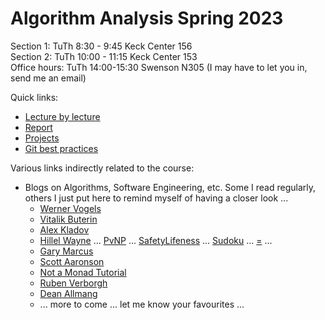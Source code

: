 # Algorithm Analysis Spring 2023 

Section 1: TuTh 8:30 - 9:45 Keck Center 156  
Section 2: TuTh 10:00 - 11:15 Keck Center 153  
Office hours: TuTh 14:00-15:30 Swenson N305 (I may have to let you in, send me an email)

Quick links:

- [Lecture by lecture](lecture-by-lecture.md)
- [Report](report.md)
- [Projects](projects.md)
- [Git best practices](git-best-practices.md)

Various links indirectly related to the course:

- Blogs on Algorithms, Software Engineering, etc. Some I read regularly, others I just put here to remind myself of having a closer look ...
    - [Werner Vogels](https://www.allthingsdistributed.com/articles.html)  
    - [Vitalik Buterin](https://vitalik.ca/)
    - [Alex Kladov](https://matklad.github.io/)
    - [Hillel Wayne](https://www.hillelwayne.com/) ... [PvNP](https://www.hillelwayne.com/post/np-hard/) ... [SafetyLifeness](https://www.hillelwayne.com/post/safety-and-liveness/) ... [Sudoku](https://www.hillelwayne.com/post/sudoku/) ... [=](https://www.hillelwayne.com/post/equals-as-assignment/) ... 
    - [Gary Marcus](https://substack.com/profile/14807526-gary-marcus)
    - [Scott Aaronson](https://scottaaronson.blog/)  
    - [Not a Monad Tutorial](https://www.notamonadtutorial.com/cairo-and-mlir)
    - [Ruben Verborgh](https://ruben.verborgh.org/blog/2022/12/30/lets-talk-about-pods/)  
    - [Dean Allmang](https://medium.com/@dallemang/avoiding-llm-hallucinations-data-vs-metadata-11829f116f16)
    - ... more to come ... let me know your favourites ...


